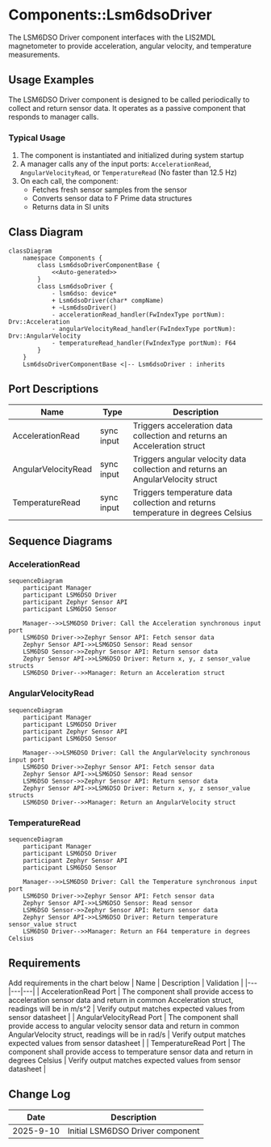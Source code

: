 # Components::Lsm6dsoDriver

The LSM6DSO Driver component interfaces with the LIS2MDL magnetometer to provide acceleration, angular velocity, and temperature measurements.

## Usage Examples

The LSM6DSO Driver component is designed to be called periodically to collect and return sensor data. It operates as a passive component that responds to manager calls.

### Typical Usage

1. The component is instantiated and initialized during system startup
2. A manager calls any of the input ports: `AccelerationRead`, `AngularVelocityRead`, or `TemperatureRead` (No faster than 12.5 Hz)
3. On each call, the component:
   - Fetches fresh sensor samples from the sensor
   - Converts sensor data to F Prime data structures
   - Returns data in SI units

## Class Diagram
```mermaid
classDiagram
    namespace Components {
        class Lsm6dsoDriverComponentBase {
            <<Auto-generated>>
        }
        class Lsm6dsoDriver {
            - lsm6dso: device*
            + Lsm6dsoDriver(char* compName)
            + ~Lsm6dsoDriver()
            - accelerationRead_handler(FwIndexType portNum): Drv::Acceleration
            - angularVelocityRead_handler(FwIndexType portNum): Drv::AngularVelocity
            - temperatureRead_handler(FwIndexType portNum): F64
        }
    }
    Lsm6dsoDriverComponentBase <|-- Lsm6dsoDriver : inherits
```

## Port Descriptions
| Name | Type | Description |
|---|---|---|
| AccelerationRead | sync input | Triggers acceleration data collection and returns an Acceleration struct |
| AngularVelocityRead | sync input | Triggers angular velocity data collection and returns an AngularVelocity struct |
| TemperatureRead | sync input | Triggers temperature data collection and returns temperature in degrees Celsius |

## Sequence Diagrams

### AccelerationRead
```mermaid
sequenceDiagram
    participant Manager
    participant LSM6DSO Driver
    participant Zephyr Sensor API
    participant LSM6DSO Sensor

    Manager-->>LSM6DSO Driver: Call the Acceleration synchronous input port
    LSM6DSO Driver->>Zephyr Sensor API: Fetch sensor data
    Zephyr Sensor API->>LSM6DSO Sensor: Read sensor
    LSM6DSO Sensor->>Zephyr Sensor API: Return sensor data
    Zephyr Sensor API->>LSM6DSO Driver: Return x, y, z sensor_value structs
    LSM6DSO Driver-->>Manager: Return an Acceleration struct
```

### AngularVelocityRead
```mermaid
sequenceDiagram
    participant Manager
    participant LSM6DSO Driver
    participant Zephyr Sensor API
    participant LSM6DSO Sensor

    Manager-->>LSM6DSO Driver: Call the AngularVelocity synchronous input port
    LSM6DSO Driver->>Zephyr Sensor API: Fetch sensor data
    Zephyr Sensor API->>LSM6DSO Sensor: Read sensor
    LSM6DSO Sensor->>Zephyr Sensor API: Return sensor data
    Zephyr Sensor API->>LSM6DSO Driver: Return x, y, z sensor_value structs
    LSM6DSO Driver-->>Manager: Return an AngularVelocity struct
```

### TemperatureRead
```mermaid
sequenceDiagram
    participant Manager
    participant LSM6DSO Driver
    participant Zephyr Sensor API
    participant LSM6DSO Sensor

    Manager-->>LSM6DSO Driver: Call the Temperature synchronous input port
    LSM6DSO Driver->>Zephyr Sensor API: Fetch sensor data
    Zephyr Sensor API->>LSM6DSO Sensor: Read sensor
    LSM6DSO Sensor->>Zephyr Sensor API: Return sensor data
    Zephyr Sensor API->>LSM6DSO Driver: Return temperature sensor_value struct
    LSM6DSO Driver-->>Manager: Return an F64 temperature in degrees Celsius
```

## Requirements
Add requirements in the chart below
| Name | Description | Validation |
|---|---|---|
| AccelerationRead Port | The component shall provide access to acceleration sensor data and return in common Acceleration struct, readings will be in m/s^2 | Verify output matches expected values from sensor datasheet |
| AngularVelocityRead Port | The component shall provide access to angular velocity sensor data and return in common AngularVelocity struct, readings will be in rad/s | Verify output matches expected values from sensor datasheet |
| TemperatureRead Port | The component shall provide access to temperature sensor data and return in degrees Celsius | Verify output matches expected values from sensor datasheet |

## Change Log
| Date | Description |
|---|---|
| 2025-9-10 | Initial LSM6DSO Driver component |

